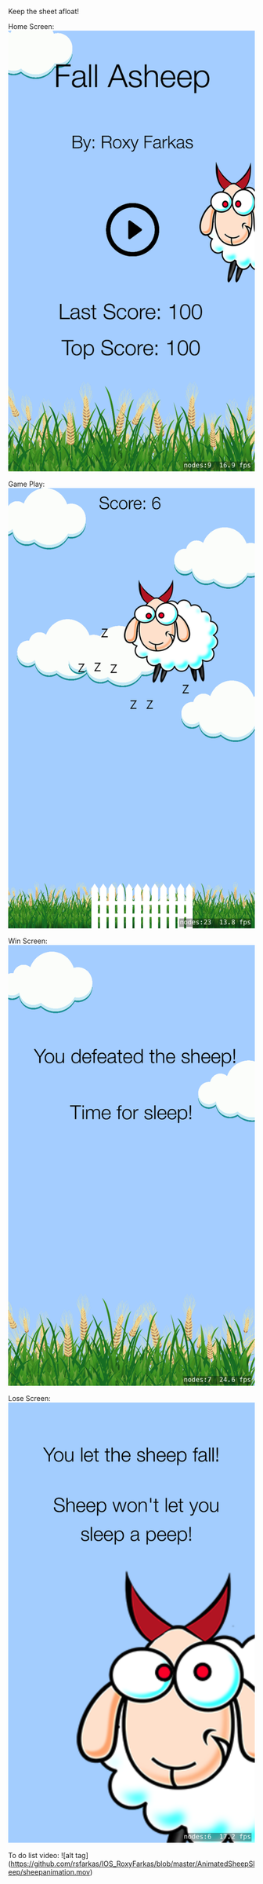 Keep the sheet afloat! 

Home Screen:
![alt tag](https://github.com/rsfarkas/IOS_RoxyFarkas/blob/master/AnimatedSheepSleep/Simulator%20Screen%20Shot%20May%2012%2C%202017%2C%2012.36.33%20PM.png)

Game Play:
![alt tag](https://github.com/rsfarkas/IOS_RoxyFarkas/blob/master/AnimatedSheepSleep/Simulator%20Screen%20Shot%20May%2012%2C%202017%2C%2012.36.40%20PM.png)

Win Screen:
![alt tag](https://github.com/rsfarkas/IOS_RoxyFarkas/blob/master/AnimatedSheepSleep/Simulator%20Screen%20Shot%20May%2012%2C%202017%2C%2012.37.52%20PM.png)

Lose Screen:
![alt tag](https://github.com/rsfarkas/IOS_RoxyFarkas/blob/master/AnimatedSheepSleep/Simulator%20Screen%20Shot%20May%2012%2C%202017%2C%2012.36.54%20PM.png)

To do list video:
![alt tag] (https://github.com/rsfarkas/IOS_RoxyFarkas/blob/master/AnimatedSheepSleep/sheepanimation.mov)

